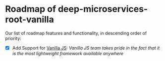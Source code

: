 Roadmap of deep-microservices-root-vanilla
==========================================

Our list of roadmap features and functionality, in descending order of priority:

- [x] Add Support for [Vanilla JS](http://vanilla-js.com): *Vanilla JS team takes pride in the fact that it is the most lightweight framework available anywhere*
